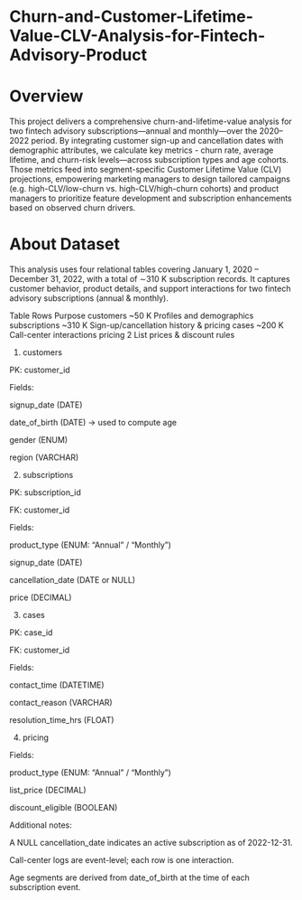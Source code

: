 # Churn-and-Customer-Lifetime-Value-CLV-Analysis-for-Fintech-Advisory-Product

# Overview

This project delivers a comprehensive churn-and-lifetime-value analysis for two fintech advisory subscriptions—annual and monthly—over the 2020–2022 period. By integrating customer sign-up and cancellation dates with demographic attributes, we calculate key metrics - churn rate, average lifetime, and churn-risk levels—across subscription types and age cohorts. Those metrics feed into segment-specific Customer Lifetime Value (CLV) projections, empowering marketing managers to design tailored campaigns (e.g. high-CLV/low-churn vs. high-CLV/high-churn cohorts) and product managers to prioritize feature development and subscription enhancements based on observed churn drivers.

# About Dataset

This analysis uses four relational tables covering January 1, 2020 – December 31, 2022, with a total of ∼310 K subscription records. It captures customer behavior, product details, and support interactions for two fintech advisory subscriptions (annual & monthly).

Table	Rows	Purpose
customers	~50 K	Profiles and demographics
subscriptions	~310 K	Sign-up/cancellation history & pricing
cases	~200 K	Call-center interactions
pricing	2	List prices & discount rules

1. customers

PK: customer_id

Fields:

signup_date (DATE)

date_of_birth (DATE) → used to compute age

gender (ENUM)

region (VARCHAR)

2. subscriptions

PK: subscription_id

FK: customer_id

Fields:

product_type (ENUM: “Annual” / “Monthly”)

signup_date (DATE)

cancellation_date (DATE or NULL)

price (DECIMAL)

3. cases

PK: case_id

FK: customer_id

Fields:

contact_time (DATETIME)

contact_reason (VARCHAR)

resolution_time_hrs (FLOAT)

4. pricing

Fields:

product_type (ENUM: “Annual” / “Monthly”)

list_price (DECIMAL)

discount_eligible (BOOLEAN)

Additional notes:

A NULL cancellation_date indicates an active subscription as of 2022-12-31.

Call-center logs are event-level; each row is one interaction.

Age segments are derived from date_of_birth at the time of each subscription event.
